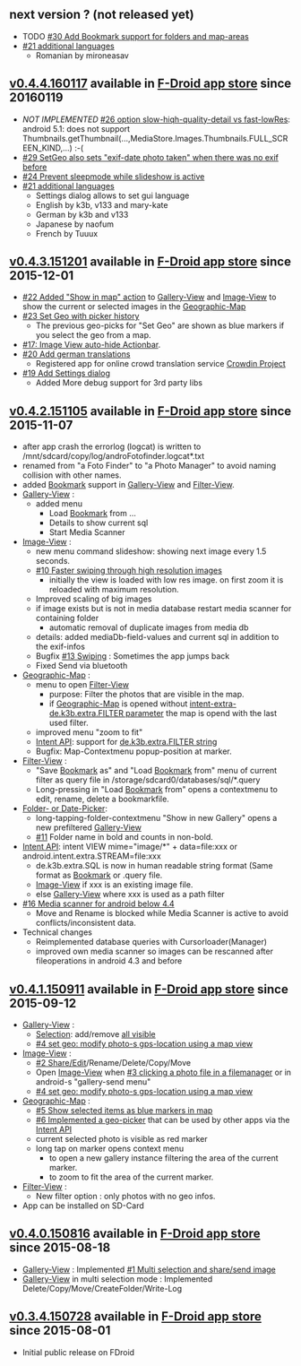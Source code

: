 ## next version ? (not released yet)
* TODO [#30 Add Bookmark support for folders and map-areas](https://github.com/k3b/AndroFotoFinder/issues/26)
* [#21 additional languages](https://github.com/k3b/AndroFotoFinder/issues/21)
	* Romanian by mironeasav

## [v0.4.4.160117](https://github.com/k3b/AndroFotoFinder/issues?q=milestone%3Av0.4.4.160117)  available in [F-Droid app store](https://f-droid.org)  since 20160119
* *NOT IMPLEMENTED* [#26 option slow-hiqh-quality-detail vs fast-lowRes](https://github.com/k3b/AndroFotoFinder/issues/26): android 5.1: does not support Thumbnails.getThumbnail(...,MediaStore.Images.Thumbnails.FULL_SCREEN_KIND,...) :-(
* [#29 SetGeo also sets "exif-date photo taken" when there was no exif before](https://github.com/k3b/AndroFotoFinder/issues/29)
* [#24 Prevent sleepmode while slideshow is active](https://github.com/k3b/AndroFotoFinder/issues/24)
* [#21 additional languages](https://github.com/k3b/AndroFotoFinder/issues/21)
	* Settings dialog allows to set gui language
	* English by k3b, v133 and mary-kate
	* German by k3b and v133
	* Japanese by naofum
	* French by Tuuux
	
## [v0.4.3.151201](https://github.com/k3b/AndroFotoFinder/issues?q=milestone%3Av0.4.3.151201)  available in [F-Droid app store](https://f-droid.org)  since 2015-12-01

* [#22 Added "Show in map" action](https://github.com/k3b/AndroFotoFinder/issues/22) to [Gallery-View](Gallery-View) and [Image-View](Image-View) to show the current or selected images in the [Geographic-Map](geographic-map)
* [#23 Set Geo with picker history](https://github.com/k3b/AndroFotoFinder/issues/23)
	* The previous geo-picks for "Set Geo" are shown as blue markers if you select the geo from a map.
* [#17: Image View auto-hide Actionbar](https://github.com/k3b/AndroFotoFinder/issues/17).
* [#20 Add german translations](https://github.com/k3b/AndroFotoFinder/issues/20)
	* Registered app for online crowd translation service [Crowdin Project](https://crowdin.com/project/androFotoFinder)
* [#19 Add Settings dialog](https://github.com/k3b/AndroFotoFinder/issues/19)
    * Added More debug support for 3rd party libs

## [v0.4.2.151105](https://github.com/k3b/AndroFotoFinder/issues?q=milestone%3Av0.4.2.151105) available in [F-Droid app store](https://f-droid.org)  since 2015-11-07

* after app crash the errorlog (logcat) is written to /mnt/sdcard/copy/log/androFotofinder.logcat*.txt
* renamed from "a Foto Finder" to "a Photo Manager" to avoid naming collision with other names.
* added [Bookmark](Bookmarks) support in [Gallery-View](https://github.com/k3b/AndroFotoFinder/wiki/Gallery-View) and [Filter-View](https://github.com/k3b/AndroFotoFinder/wiki/Filter-View).
* [Gallery-View](https://github.com/k3b/AndroFotoFinder/wiki/Gallery-View) :
	* added menu
		* Load [Bookmark](Bookmarks) from ...
		* Details to show current sql 
		* Start Media Scanner
* [Image-View](https://github.com/k3b/AndroFotoFinder/wiki/Image-View) : 
	* new menu command slideshow: showing next image every 1.5 seconds.
	* [#10 Faster swiping through high resolution images](https://github.com/k3b/AndroFotoFinder/issues/10)
		* initially the view is loaded with low res image. on first zoom it is reloaded with maximum resolution.
	* Improved scaling of big images
	* if image exists but is not in media database restart media scanner for containing folder
		* automatic removal of duplicate images from media db
	* details: added mediaDb-field-values and current sql in addition to the exif-infos
	* Bugfix [#13 Swiping](https://github.com/k3b/AndroFotoFinder/issues/13) : Sometimes the app jumps back
	* Fixed Send via bluetooth 
* [Geographic-Map](https://github.com/k3b/AndroFotoFinder/wiki/geographic-map) :
	* menu to open [Filter-View](https://github.com/k3b/AndroFotoFinder/wiki/Filter-View)
		* purpose: Filter the photos that are visible in the map.
		* if [Geographic-Map](geographic-map) is opened without [intent-extra-de.k3b.extra.FILTER parameter](intentapi#filter) the map is opend with the last used filter.
	* improved menu "zoom to fit"
	* [Intent API](https://github.com/k3b/AndroFotoFinder/wiki/intentapi): support for [de.k3b.extra.FILTER string](intentapi#filter)
	* Bugfix: Map-Contextmenu popup-position at marker.
* [Filter-View](https://github.com/k3b/AndroFotoFinder/wiki/Filter-View) :
	* "Save [Bookmark](Bookmarks) as" and "Load [Bookmark](Bookmarks) from" menu of current filter as query file in /storage/sdcard0/databases/sql/*.query
	* Long-pressing in "Load [Bookmark](Bookmarks) from" opens a contextmenu to edit, rename, delete a bookmarkfile.
* [Folder- or Date-Picker](https://github.com/k3b/AndroFotoFinder/wiki/Folder-Picker):  
	* long-tapping-folder-contextmenu "Show in new Gallery" opens a new prefiltered [Gallery-View](https://github.com/k3b/AndroFotoFinder/wiki/Gallery-View)
	* [#11](https://github.com/k3b/AndroFotoFinder/issues/11) Folder name in bold and counts in non-bold.
* [Intent API](https://github.com/k3b/AndroFotoFinder/wiki/intentapi): intent VIEW mime="image/*" + data=file:xxx or android.intent.extra.STREAM=file:xxx
    * de.k3b.extra.SQL is now in human readable string format (Same format as [Bookmark](Bookmarks) or .query file.
	* [Image-View](https://github.com/k3b/AndroFotoFinder/wiki/Image-View) if xxx is an existing image file. 
	* else [Gallery-View](https://github.com/k3b/AndroFotoFinder/wiki/Gallery-View) where xxx is used as a path filter
* [#16 Media scanner for android below 4.4](https://github.com/k3b/AndroFotoFinder/issues/16)
	* Move and Rename is blocked while Media Scanner is active to avoid conflicts/inconsistent data.
* Technical changes
	* Reimplemented database queries with Cursorloader(Manager)
	* improved own media scanner so images can be rescanned after fileoperations in android 4.3 and before
	
## [v0.4.1.150911](https://github.com/k3b/AndroFotoFinder/issues?q=milestone%3Av0.4.1) available in [F-Droid app store](https://f-droid.org) since 2015-09-12

* [Gallery-View](https://github.com/k3b/AndroFotoFinder/wiki/Gallery-View) :
	* [Selection](Gallery-View#Multiselection): add/remove [all visible](Gallery-View#CurrentSet)
	* [#4 set geo: modify photo-s gps-location using a map view](https://github.com/k3b/AndroFotoFinder/issues/4)
* [Image-View](https://github.com/k3b/AndroFotoFinder/wiki/Image-View) : 
	* [#2 Share/Edit](https://github.com/k3b/AndroFotoFinder/issues/2)/Rename/Delete/Copy/Move
	* Open [Image-View](https://github.com/k3b/AndroFotoFinder/wiki/Image-View) when [#3 clicking a photo file in a filemanager](https://github.com/k3b/AndroFotoFinder/issues/3) or in android-s "gallery-send menu"
	* [#4 set geo: modify photo-s gps-location using a map view](https://github.com/k3b/AndroFotoFinder/issues/4)
* [Geographic-Map](https://github.com/k3b/AndroFotoFinder/wiki/geographic-map) : 
	* [#5 Show selected items as blue markers in map](https://github.com/k3b/AndroFotoFinder/issues/5)
	* [#6 Implemented a geo-picker](https://github.com/k3b/AndroFotoFinder/issues/6) that can be used by other apps via the [Intent API](https://github.com/k3b/AndroFotoFinder/wiki/intentapi)
	* current selected photo is visible as red marker
	* long tap on marker opens context menu 
		* to open a new gallery instance filtering the area of the current marker.
		* to zoom to fit the area of the current marker.
* [Filter-View](https://github.com/k3b/AndroFotoFinder/wiki/Filter-View) :
	* New filter option : only photos with no geo infos.
* App can be installed on SD-Card

## [v0.4.0.150816](https://github.com/k3b/AndroFotoFinder/releases/tag/v0.4.0.150816)  available in [F-Droid app store](https://f-droid.org) since 2015-08-18

* [Gallery-View](https://github.com/k3b/AndroFotoFinder/wiki/Gallery-View) : Implemented [#1 Multi selection and share/send image](https://github.com/k3b/AndroFotoFinder/issues/1)
* [Gallery-View](https://github.com/k3b/AndroFotoFinder/wiki/Gallery-View) in multi selection mode : Implemented Delete/Copy/Move/CreateFolder/Write-Log

## [v0.3.4.150728](https://github.com/k3b/AndroFotoFinder/releases/tag/v0.3.4.150728)  available in [F-Droid app store](https://f-droid.org) since 2015-08-01

* Initial public release on FDroid
